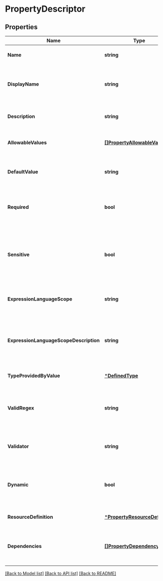 # PropertyDescriptor

## Properties
Name | Type | Description | Notes
------------ | ------------- | ------------- | -------------
**Name** | **string** | The name of the property key | [optional] [default to null]
**DisplayName** | **string** | The display name of the property key, if different from the name | [optional] [default to null]
**Description** | **string** | The description of what the property does | [optional] [default to null]
**AllowableValues** | [**[]PropertyAllowableValue**](PropertyAllowableValue.md) | A list of the allowable values for the property | [optional] [default to null]
**DefaultValue** | **string** | The default value if a user-set value is not specified | [optional] [default to null]
**Required** | **bool** | Whether or not  the property is required for the component | [optional] [default to null]
**Sensitive** | **bool** | Whether or not  the value of the property is considered sensitive (e.g., passwords and keys) | [optional] [default to null]
**ExpressionLanguageScope** | **string** | The scope of expression language supported by this property | [optional] [default to null]
**ExpressionLanguageScopeDescription** | **string** | The description of the expression language scope supported by this property | [optional] [default to null]
**TypeProvidedByValue** | [***DefinedType**](DefinedType.md) |  | [optional] [default to null]
**ValidRegex** | **string** | A regular expression that can be used to validate the value of this property | [optional] [default to null]
**Validator** | **string** | Name of the validator used for this property descriptor | [optional] [default to null]
**Dynamic** | **bool** | Whether or not the descriptor is for a dynamically added property | [optional] [default to null]
**ResourceDefinition** | [***PropertyResourceDefinition**](PropertyResourceDefinition.md) |  | [optional] [default to null]
**Dependencies** | [**[]PropertyDependency**](PropertyDependency.md) | The dependencies that this property has on other properties | [optional] [default to null]

[[Back to Model list]](../README.md#documentation-for-models) [[Back to API list]](../README.md#documentation-for-api-endpoints) [[Back to README]](../README.md)

